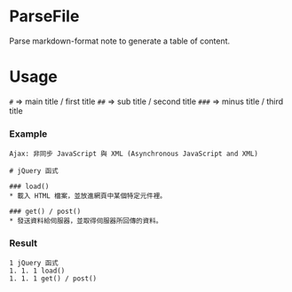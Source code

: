 ParseFile
=========
Parse markdown-format note to generate a table of content.

# Usage

`#`   => main title / first title
`##`  => sub title / second title
`###` => minus title / third title

### Example

```
Ajax: 非同步 JavaScript 與 XML (Asynchronous JavaScript and XML)

# jQuery 函式

### load()
* 載入 HTML 檔案，並放進網頁中某個特定元件裡。

### get() / post()
* 發送資料給伺服器，並取得伺服器所回傳的資料。

```

### Result

```
1 jQuery 函式
1. 1. 1 load()
1. 1. 1 get() / post()
```